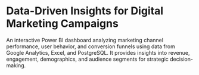 # Data-Driven Insights for Digital Marketing Campaigns
An interactive Power BI dashboard analyzing marketing channel performance, user behavior, and conversion funnels using data from Google Analytics, Excel, and PostgreSQL. It provides insights into revenue, engagement, demographics, and audience segments for strategic decision-making.
